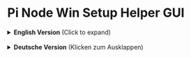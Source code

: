 # Pi Node Win Setup Helper GUI

<details>
<summary><strong>English Version</strong> (Click to expand)</summary>
<br>

A GUI tool to simplify the setup of a Pi Network Node on Windows. This tool automates the installation and configuration of the necessary components.

---

### ✨ Features

The tool provides a simple user interface to perform the following tasks:

* **WSL2 Features:** Activates the necessary Windows Features for the Windows Subsystem for Linux (WSL2).
* **Hibernate Mode:** Checks if hibernate mode is active, which can interfere with the continuous operation of the node.
* **Docker Desktop:** Installs the latest version of Docker Desktop and sets it to start automatically.
* **Pi Node Software:** Installs the Pi Node Windows application and configures it to start automatically.
* **Firewall Rules:** Automatically creates the required inbound and outbound firewall rules for ports `31400` to `31409`.
* **WireGuard Client:** Installs the WireGuard VPN client.
* **WireGuard Keys:** Generates local key pairs for a secure VPN connection.
* **WireGuard Server Setup:** Automatically configures a WireGuard peer on a Linux server via SSH for a seamless VPN connection.
    * ⚠️ **Note:** The UDP port 51820 must be opened in the firewall of the server provider, which is usually done via their web interface.

---

### 💻 System Requirements

* **Operating System:** Windows 11
    * ⚠️ **Note:** This script has been **tested exclusively on Windows 11**. It may work on Windows 10, but this has not been verified and is not guaranteed.
* **Installation Type:** For the script to function correctly, a **fresh, full, and genuine Windows installation** is required. The script may not work properly on modified or "Lite" versions of Windows, as essential system components could be missing.
* **Server:** An Ubuntu server with a public IPv4 address and root access must be available.
---

### 🚀 Usage

1.  Download the `Pi_Node_Win_Setup_Helper_GUI.exe` from the [Releases section](https://github.com/Fingerkrampf/Pi_Node_Win_Setup_Helper_GUI).
2.  Run the file as an administrator. The tool will attempt to request these permissions itself if they are missing.
3.  The user interface displays the status of each component:
    * ✅ **Green Checkmark:** The component is already correctly installed or configured.
    * ❌ **Red Cross:** The component is missing or needs to be configured.
4.  Click the corresponding buttons to start each action.
5.  Optionally, check the changelog for any hotfix .bat files and run them as an administrator after using the tool.

---

### ⚠️ Disclaimer

Use of this tool is at your **own risk**. It performs system-level changes (e.g., software installation, activation of Windows features, firewall rules). The author assumes no liability for any potential problems or damage to your system.

---

### ✍️ Author & Contact

* **Author:** Fingerkrampf
* **Contact:** via Telegram at [PiNetzwerkDeutschland](https://t.me/PiNetzwerkDeutschland)

---

### 📜 License

This project is licensed under the **MIT License**.

Copyright (c) 2025 Fingerkrampf

Permission is hereby granted, free of charge, to any person obtaining a copy of this software and associated documentation files (the "Software"), to deal in the Software without restriction, including without limitation the rights to use, copy, modify, merge, publish, distribute, sublicense, and/or sell copies of the Software, and to permit persons to whom the Software is furnished to do so, subject to the following conditions:

The above copyright notice and this permission notice shall be included in all copies or substantial portions of the Software.

THE SOFTWARE IS PROVIDED "AS IS", WITHOUT WARRANTY OF ANY KIND, EXPRESS OR IMPLIED, INCLUDING BUT NOT LIMITED TO THE WARRANTIES OF MERCHANTABILITY, FITNESS FOR A PARTICULAR PURPOSE AND NONINFRINGEMENT. IN NO EVENT SHALL THE AUTHORS OR COPYRIGHT HOLDERS BE LIABLE FOR ANY CLAIM, DAMAGES OR OTHER LIABILITY, WHETHER IN AN ACTION OF CONTRACT, TORT OR OTHERWISE, ARISING FROM, OUT OF OR IN CONNECTION WITH THE SOFTWARE OR THE USE OR OTHER DEALINGS IN THE SOFTWARE.

</details>

<br>

<details>
<summary><strong>Deutsche Version</strong> (Klicken zum Ausklappen)</summary>
<br>

Ein GUI-Tool zur Vereinfachung der Einrichtung eines Pi Network Nodes unter Windows. Dieses Tool automatisiert die Installation und Konfiguration der notwendigen Komponenten.

---

### ✨ Features

Das Tool bietet eine einfache Benutzeroberfläche, um die folgenden Aufgaben auszuführen:

* **WSL2-Features:** Aktiviert die notwendigen Windows-Features für das Windows Subsystem for Linux (WSL2).
* **Ruhezustand:** Überprüft, ob der Ruhezustand aktiv ist, was für den Dauerbetrieb des Nodes hinderlich sein kann.
* **Docker Desktop:** Installiert die neueste Version von Docker Desktop und richtet den Autostart ein.
* **Pi Node Software:** Installiert die Pi Node Windows-Anwendung und konfiguriert den Autostart.
* **Firewall-Regeln:** Erstellt automatisch die benötigten eingehenden und ausgehenden Firewall-Regeln für die Ports `31400` bis `31409`.
* **WireGuard Client:** Installiert den WireGuard VPN-Client.
* **WireGuard Schlüssel:** Generiert lokale Schlüsselpaare für eine sichere VPN-Verbindung.
* **WireGuard Server-Setup:** Konfiguriert automatisch einen WireGuard-Peer auf einem Linux-Server via SSH für eine nahtlose VPN-Verbindung.
* **Server:** Es muss ein Ubuntu Server mit einer öffentlichen IPv4-Adresse zur Verfügung stehen.
    * ⚠️ **Hinweis:** Der UDP-Port 51820 muss in der Firewall des Serveranbieters (meist über deren Webinterface) freigegeben werden.
---

### 💻 Systemanforderungen

* **Betriebssystem:** Windows 11
    * ⚠️ **Hinweis:** Das Skript wurde **ausschließlich unter Windows 11 getestet**. Es ist möglich, dass es auch unter Windows 10 funktioniert, dies wurde jedoch nicht überprüft und wird nicht garantiert.
* **Installationsart:** Für eine einwandfreie Funktion wird eine **frische, vollwertige und originale Windows-Installation** vorausgesetzt. Das Skript funktioniert möglicherweise nicht ordnungsgemäß auf modifizierten oder "Lite"-Versionen von Windows, da wichtige Systemkomponenten fehlen könnten.
* **Server:** Ein Ubuntu-Server mit einer öffentlichen IPv4-Adresse und Root-Zugriff muss verfügbar sein.

---

### 🚀 Benutzung

1.  Lade die `Pi_Node_Win_Setup_Helper_GUI.exe` aus dem [Releases-Bereich](https://github.com/Fingerkrampf/Pi_Node_Win_Setup_Helper_GUI) herunter.
2.  Führe die Datei als Administrator aus. Das Tool wird versuchen, die Berechtigungen selbst anzufordern, falls sie fehlen.
3.  Die Benutzeroberfläche zeigt den Status der einzelnen Komponenten an:
    * ✅ **Grüner Haken:** Die Komponente ist bereits korrekt installiert oder konfiguriert.
    * ❌ **Rotes Kreuz:** Die Komponente fehlt oder muss konfiguriert werden.
4.  Klicke auf die entsprechenden Schaltflächen, um die jeweilige Aktion zu starten.
5.  Prüfe optional in den Changelog auf eventuelle Hotfix-.bat-Dateien und führe diese am Ende der Nutzung des Tools als Administrator aus.

---

### ⚠️ Haftungsausschluss

Die Nutzung dieses Tools erfolgt auf **eigene Gefahr**. Es werden systemnahe Änderungen vorgenommen (z.B. Installation von Software, Aktivierung von Windows-Features, Firewall-Regeln). Der Autor übernimmt keine Haftung für eventuell auftretende Probleme oder Schäden am System.

---

### ✍️ Autor & Kontakt

* **Autor:** Fingerkrampf
* **Kontakt:** via Telegram bei [PiNetzwerkDeutschland](https://t.me/PiNetzwerkDeutschland)

---

### 📜 Lizenz

Dieses Projekt steht unter der **MIT License**.

Copyright (c) 2025 Fingerkrampf

Hiermit wird allen Personen, die eine Kopie dieser Software und der zugehörigen Dokumentationsdateien (die „Software“) erhalten, unentgeltlich die Erlaubnis erteilt, die Software uneingeschränkt zu nutzen, insbesondere das Recht, sie zu verwenden, zu kopieren, zu ändern, zusammenzufügen, zu veröffentlichen, zu verteilen, unterzulizenzieren und/oder Kopien der Software zu verkaufen, und diese Rechte unter den folgenden Bedingungen anderen Personen zu übertragen:

Der obige Urheberrechtsvermerk und dieser Genehmigungsvermerk müssen in allen Kopien oder wesentlichen Teilen der Software enthalten sein.

Die Software wird „so wie sie ist“ und ohne jegliche ausdrückliche oder stillschweigende Gewährleistung bereitgestellt, insbesondere für die Gewährleistung der Marktgängigkeit, der Eignung für einen bestimmten Zweck und der Nichtverletzung von Rechten Dritter. DIE AUTOREN ODER URHEBERRECHTSINHABER SIND IN KEINEM FALL FÜR JEGLICHE ANSPRÜCHE, SCHÄDEN ODER ANDERE VERBINDLICHKEITEN VERANTWORTLICH, OB AUS VERTRAG, UNERLAUBTER HANDLUNG ODER ANDERWEITIG, DIE AUS DER SOFTWARE ODER DER VERWENDUNG ODER ANDEREN UMGANG MIT DER SOFTWARE ENTSTEHEN, DAMIT IN VERBINDUNG STEHEN.

</details>
